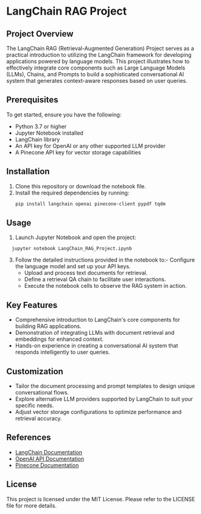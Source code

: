 
# LangChain RAG Project

## Project Overview
The LangChain RAG (Retrieval-Augmented Generation) Project serves as a practical introduction to utilizing the LangChain framework for developing applications powered by language models. This project illustrates how to effectively integrate core components such as Large Language Models (LLMs), Chains, and Prompts to build a sophisticated conversational AI system that generates context-aware responses based on user queries.

## Prerequisites
To get started, ensure you have the following:
- Python 3.7 or higher
- Jupyter Notebook installed
- LangChain library
- An API key for OpenAI or any other supported LLM provider
- A Pinecone API key for vector storage capabilities

## Installation
1. Clone this repository or download the notebook file.
2. Install the required dependencies by running:
   ```bash
   pip install langchain openai pinecone-client pypdf tqdm

## Usage

1. Launch Jupyter Notebook and open the project:
 ```
   jupyter notebook LangChain_RAG_Project.ipynb
```
3. Follow the detailed instructions provided in the notebook to:- Configure the language model and set up your API keys.
   - Upload and process text documents for retrieval.
   - Define a retrieval QA chain to facilitate user interactions.
   - Execute the notebook cells to observe the RAG system in action.

## Key Features

- Comprehensive introduction to LangChain's core components for building RAG applications.
- Demonstration of integrating LLMs with document retrieval and embeddings for enhanced context.
- Hands-on experience in creating a conversational AI system that responds intelligently to user queries.

## Customization

- Tailor the document processing and prompt templates to design unique conversational flows.
- Explore alternative LLM providers supported by LangChain to suit your specific needs.
- Adjust vector storage configurations to optimize performance and retrieval accuracy.

## References

- [LangChain Documentation](https://langchain.com/)
- [OpenAI API Documentation](https://beta.openai.com/docs/)
- [Pinecone Documentation](https://docs.pinecone.io/)

## License

This project is licensed under the MIT License. Please refer to the LICENSE file for more details.
